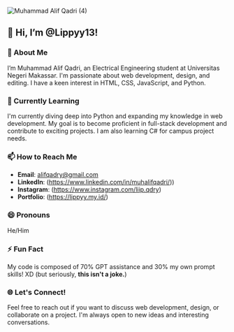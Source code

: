 ![Muhammad Alif Qadri (4)](https://github.com/Lippyy13/Lippyy13/assets/165007508/821de816-3aab-49a7-8c1d-a7b1574c1c2d)

## 👋 Hi, I’m @Lippyy13!

### 👀 About Me
I’m Muhammad Alif Qadri, an Electrical Engineering student at Universitas Negeri Makassar. I'm passionate about web development, design, and editing. I have a keen interest in HTML, CSS, JavaScript, and Python.

### 🌱 Currently Learning
I'm currently diving deep into Python and expanding my knowledge in web development. My goal is to become proficient in full-stack development and contribute to exciting projects. I am also learning C# for campus project needs.

### 📫 How to Reach Me
- **Email**: alifqadry@gmail.com
- **LinkedIn**: (https://www.linkedin.com/in/muhalifqadri/))
- **Instagram**: (https://www.instagram.com/liip.qdry)
- **Portfolio**: (https://lippyy.my.id/)

### 😄 Pronouns
He/Him

### ⚡ Fun Fact
My code is composed of 70% GPT assistance and 30% my own prompt skills! XD (but seriously, **this isn't a joke.**)

### 🌐 Let's Connect!
Feel free to reach out if you want to discuss web development, design, or collaborate on a project. I'm always open to new ideas and interesting conversations.
